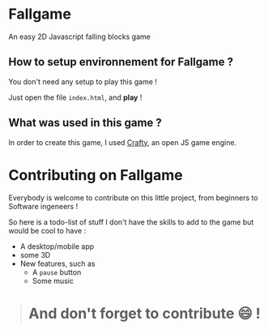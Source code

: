 # Fallgame
An easy 2D Javascript falling blocks game

## How to setup environnement for **Fallgame** ?

You don't need any setup to play this game ! 

Just open the file `index.html`, and **play** !

## What was used in this game ?

In order to create this game, I used [Crafty](http://craftyjs.com/), an open JS game engine.

# Contributing on **Fallgame**

Everybody is welcome to contribute on this little project, from beginners to Software ingeneers !

So here is a todo-list of stuff I don't have the skills to add to the game but would be cool to have : 
* A desktop/mobile app
* some 3D
* New features, such as 
   - A `pause` button
   - Some music 

> # And don't forget to contribute 😄 !
